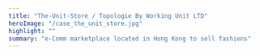 ```yaml
---
title: "The-Unit-Store / Topologie By Working Unit LTD"
heroImage: "/case_the_unit_store.jpg"
highlight: ""
summary: "e-Comm marketplace located in Hong Kong to sell fashions"
---
```

